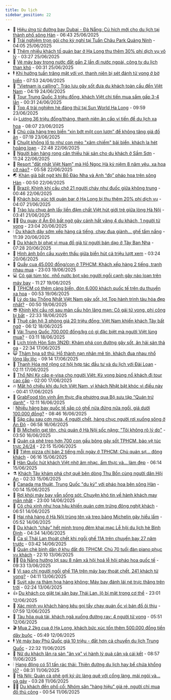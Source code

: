 ```yaml
---
title: Du lịch
sidebar_position: 22
---
```


<!-- dantri-du-lich:START -->
- 🥰 [Hiệu ứng từ đường bay Dubai - Đà Nẵng: Cú hích mới cho du lịch tại thành phố sông Hàn](https://dantri.com.vn/du-lich/hieu-ung-tu-duong-bay-dubai-da-nang-cu-hich-moi-cho-du-lich-tai-thanh-pho-song-han-20250625122325481.htm) - 06:43 25/06/2025
- 🥰 [Trải nghiệm trọn gói cho kỳ nghỉ tại Tuần Châu Park Quảng Ninh](https://dantri.com.vn/du-lich/trai-nghiem-tron-goi-cho-ky-nghi-tai-tuan-chau-park-quang-ninh-20250625110532909.htm) - 04:05 25/06/2025
- 🐻 [Thêm nhiều khách tố quán bar ở Hạ Long thu thêm 30% phí dịch vụ vô lý](https://dantri.com.vn/du-lich/them-nhieu-khach-to-quan-bar-o-ha-long-thu-them-30-phi-dich-vu-vo-ly-20250625101049614.htm) - 03:27 25/06/2025
- 🤩 [Vé máy bay trong nước đắt gần 2 lần đi nước ngoài, công ty du lịch than khó](https://dantri.com.vn/du-lich/ve-may-bay-trong-nuoc-dat-gan-2-lan-di-nuoc-ngoai-cong-ty-du-lich-than-kho-20250620102737937.htm) - 00:31 25/06/2025
- 🕴 [Khi hưởng tuần trăng mật với vợ, thanh niên bị sét đánh tử vong ở bờ biển](https://dantri.com.vn/du-lich/khi-huong-tuan-trang-mat-voi-vo-thanh-nien-bi-set-danh-tu-vong-o-bo-bien-20250624144827580.htm) - 07:53 24/06/2025
- 🤩 [&quot;Vietnam is calling&quot;: Trào lưu gây sốt đưa du khách toàn cầu đến Việt Nam](https://dantri.com.vn/du-lich/vietnam-is-calling-trao-luu-gay-sot-dua-du-khach-toan-cau-den-viet-nam-20250623210320704.htm) - 04:19 24/06/2025
- 🤠 [Tour Trung Quốc 3 triệu đồng, khách Việt chi tiền mua sắm gấp 3-4 lần](https://dantri.com.vn/du-lich/tour-trung-quoc-3-trieu-dong-khach-viet-chi-tien-mua-sam-gap-3-4-lan-20250623214249944.htm) - 00:31 24/06/2025
- 💪 [Top 4 trải nghiệm hè đáng thử tại Sun World Ha Long](https://dantri.com.vn/du-lich/top-4-trai-nghiem-he-dang-thu-tai-sun-world-ha-long-20250623160828991.htm) - 09:59 23/06/2025
- 👍 [Lương 36 triệu đồng/tháng, thanh niên ăn cắp ví tiền để du lịch xa hoa](https://dantri.com.vn/du-lich/luong-36-trieu-dongthang-thanh-nien-an-cap-vi-tien-de-du-lich-xa-hoa-20250623145225140.htm) - 08:07 23/06/2025
- 🚦 [Chủ cửa hàng treo biển “xin bớt một con lươn” để không tăng giá đồ ăn](https://dantri.com.vn/du-lich/chu-cua-hang-treo-bien-xin-bot-mot-con-luon-de-khong-tang-gia-do-an-20250623140453023.htm) - 07:19 23/06/2025
- 💪 [Chuột khổng lồ to như con mèo &quot;xâm chiếm&quot; bãi biển, khách la hét hoảng loạn](https://dantri.com.vn/du-lich/chuot-khong-lo-to-nhu-con-meo-xam-chiem-bai-bien-khach-la-het-hoang-loan-20250622142208566.htm) - 22:48 22/06/2025
- 💃 [Người bán hàng rong cân thiếu hải sản cho du khách ở Sầm Sơn](https://dantri.com.vn/du-lich/nguoi-ban-hang-rong-can-thieu-hai-san-cho-du-khach-o-sam-son-20250622173042813.htm) - 11:24 22/06/2025
- 👺 [Resort &quot;đắt nhất Việt Nam&quot; mà Hồ Ngọc Hà kỷ niệm 8 năm yêu, xa hoa cỡ nào?](https://dantri.com.vn/du-lich/resort-dat-nhat-viet-nam-ma-ho-ngoc-ha-ky-niem-8-nam-yeu-xa-hoa-co-nao-20250621154839771.htm) - 05:58 22/06/2025
- 🌏 [Khán giả bất ngờ khi Bồ Đào Nha và Anh “đọ” pháo hoa trên sông Hàn](https://dantri.com.vn/du-lich/khan-gia-bat-ngo-khi-bo-dao-nha-va-anh-do-phao-hoa-tren-song-han-20250621232731616.htm) - 00:50 22/06/2025
- 🎡 [Brazil: Khinh khí cầu chở 21 người cháy như đuốc giữa không trung](https://dantri.com.vn/du-lich/brazil-khinh-khi-cau-cho-21-nguoi-chay-nhu-duoc-giua-khong-trung-20250621234408585.htm) - 00:46 22/06/2025
- 🧰 [Khách bức xúc tới quán bar ở Hạ Long bị thu thêm 20% phí dịch vụ](https://dantri.com.vn/du-lich/khach-buc-xuc-toi-quan-bar-o-ha-long-bi-thu-them-20-phi-dich-vu-20250621105525118.htm) - 04:07 21/06/2025
- 💂 [Trào lưu chụp ảnh lấy liền đậm chất Việt hút giới trẻ giữa lòng Hà Nội](https://dantri.com.vn/du-lich/trao-luu-chup-anh-lay-lien-dam-chat-viet-hut-gioi-tre-giua-long-ha-noi-20250613231906403.htm) - 03:41 21/06/2025
- 🧑‍🏫 [Đu quay ở Ấn Độ bất ngờ gãy cánh hất văng 4 du khách, 1 người tử vong](https://dantri.com.vn/du-lich/du-quay-o-an-do-bat-ngo-gay-canh-hat-vang-4-du-khach-1-nguoi-tu-vong-20250621004517228.htm) - 23:04 20/06/2025
- 🕯 [Du khách dậy sớm xếp hàng cả tiếng, chạy đua giành... ghế tắm nắng](https://dantri.com.vn/du-lich/du-khach-day-som-xep-hang-ca-tieng-chay-dua-gianh-ghe-tam-nang-20250620134449113.htm) - 11:39 20/06/2025
- 👀 [Du khách bị phạt vì mua đồ giả từ người bán dạo ở Tây Ban Nha](https://dantri.com.vn/du-lich/du-khach-bi-phat-vi-mua-do-gia-tu-nguoi-ban-dao-o-tay-ban-nha-20250620104259636.htm) - 07:28 20/06/2025
- 🎉 [Hình ảnh bồn cầu xuyên thấu giữa biển hút cả triệu lượt xem](https://dantri.com.vn/du-lich/hinh-anh-bon-cau-xuyen-thau-giua-bien-hut-ca-trieu-luot-xem-20250620001147973.htm) - 03:24 20/06/2025
- 🌊 [Quầy cua 45.000 đồng/con ở TPHCM: Khách xếp hàng 2 tiếng, tranh nhau mua](https://dantri.com.vn/du-lich/quay-cua-45000-dongcon-o-tphcm-khach-xep-hang-2-tieng-tranh-nhau-mua-20250620012038296.htm) - 23:03 19/06/2025
- 💻 [Cô gái túm tóc, nhổ nước bọt vào người ngồi cạnh gây náo loạn trên máy bay](https://dantri.com.vn/du-lich/co-gai-tum-toc-nho-nuoc-bot-vao-nguoi-ngoi-canh-gay-nao-loan-tren-may-bay-20250619171301617.htm) - 11:27 19/06/2025
- 💪 [TPHCM có thêm cảng biển, đón 6.000 khách quốc tế trên du thuyền xa hoa](https://dantri.com.vn/du-lich/tphcm-co-them-cang-bien-don-6000-khach-quoc-te-tren-du-thuyen-xa-hoa-20250614115204089.htm) - 00:53 19/06/2025
- 👺 [Lý do tàu Thống Nhất Việt Nam gây sốt, lọt Top hành trình tàu hỏa đẹp nhất?](https://dantri.com.vn/du-lich/ly-do-tau-thong-nhat-viet-nam-gay-sot-lot-top-hanh-trinh-tau-hoa-dep-nhat-20250618234548434.htm) - 00:50 19/06/2025
- 😎 [Khinh khí cầu rơi sau màn cầu hôn lãng mạn: Cô gái tử vong, phi công bị bắt](https://dantri.com.vn/du-lich/khinh-khi-cau-roi-sau-man-cau-hon-lang-man-co-gai-tu-vong-phi-cong-bi-bat-20250619021630010.htm) - 22:33 18/06/2025
- 🌋 [Thuê căn hộ 3 phòng giá 20 triệu đồng: Việt Nam khiến khách Tây bất ngờ](https://dantri.com.vn/du-lich/thue-can-ho-3-phong-gia-20-trieu-dong-viet-nam-khien-khach-tay-bat-ngo-20250618105615552.htm) - 06:12 18/06/2025
- 🌝 [Vải Trung Quốc 700.000 đồng/kg có gì đặc biệt mà người Việt lùng mua?](https://dantri.com.vn/du-lich/vai-trung-quoc-700000-dongkg-co-gi-dac-biet-ma-nguoi-viet-lung-mua-20250616123518886.htm) - 03:11 18/06/2025
- 🧠 [Lịch trình Hòn Sơn 3N2Đ: Khám phá con đường gây sốt, ăn hải sản thả ga](https://dantri.com.vn/du-lich/lich-trinh-hon-son-3n2d-kham-pha-con-duong-gay-sot-an-hai-san-tha-ga-20250616002100261.htm) - 22:34 17/06/2025
- 😺 [Thảm họa sở thú: Hổ thành nạn nhân mê tín, khách đua nhau nhổ lông lấy lộc](https://dantri.com.vn/du-lich/tham-hoa-so-thu-ho-thanh-nan-nhan-me-tin-khach-dua-nhau-nho-long-lay-loc-20250617160914372.htm) - 09:14 17/06/2025
- 💂 [Thanh Hóa mở rộng cơ hội hợp tác đầu tư và du lịch với Đài Loan](https://dantri.com.vn/du-lich/thanh-hoa-mo-rong-co-hoi-hop-tac-dau-tu-va-du-lich-voi-dai-loan-20250616200205874.htm) - 02:11 17/06/2025
- 🌮 [Thổ Nhĩ Kỳ cấp e-visa cho người Việt: Kỳ vọng bùng nổ khách đi tour cao cấp](https://dantri.com.vn/du-lich/tho-nhi-ky-cap-e-visa-cho-nguoi-viet-ky-vong-bung-no-khach-di-tour-cao-cap-20250612084744787.htm) - 02:00 17/06/2025
- 🔥 [Mất hộ chiếu khi du lịch Việt Nam, vị khách Nhật bật khóc vì điều này](https://dantri.com.vn/du-lich/mat-ho-chieu-khi-du-lich-viet-nam-vi-khach-nhat-bat-khoc-vi-dieu-nay-20250616223508151.htm) - 00:41 17/06/2025
- 🦏 [GrabFood tôn vinh ẩm thực địa phương qua Bộ sưu tập “Quán trứ danh”](https://dantri.com.vn/du-lich/grabfood-ton-vinh-am-thuc-dia-phuong-qua-bo-suu-tap-quan-tru-danh-20250616190351376.htm) - 12:11 16/06/2025
- 🕯 [Nhiều hãng bay quốc tế sắp có ghế nửa đứng nửa ngồi, giá dưới 100.000 đồng?](https://dantri.com.vn/du-lich/nhieu-hang-bay-quoc-te-sap-co-ghe-nua-dung-nua-ngoi-gia-duoi-100000-dong-20250616132350330.htm) - 08:46 16/06/2025
- 🐻 [Sập cầu sau cơn mưa, 4 người chết, hàng chục người rơi xuống sông ở Ấn Độ](https://dantri.com.vn/du-lich/sap-cau-sau-con-mua-4-nguoi-chet-hang-chuc-nguoi-roi-xuong-song-o-an-do-20250616131955251.htm) - 06:58 16/06/2025
- 🥸 [Bị Michelin gạt tên, chủ quán ở Hà Nội sốc nặng: &quot;Tôi không rõ lý do&quot;](https://dantri.com.vn/du-lich/bi-michelin-gat-ten-chu-quan-o-ha-noi-soc-nang-toi-khong-ro-ly-do-20250613225111700.htm) - 03:50 16/06/2025
- 💂 [Quán cà phê treo hơn 700 con gấu bông gây sốt TPHCM, bảo vệ túc trực 24/24](https://dantri.com.vn/du-lich/quan-ca-phe-treo-hon-700-con-gau-bong-gay-sot-tphcm-bao-ve-tuc-truc-2424-20250615004622566.htm) - 22:15 15/06/2025
- 🧑‍💻 [Tiệm pizza chỉ bán 2 tiếng mỗi ngày ở TPHCM: Chủ quán sợ... đông khách](https://dantri.com.vn/du-lich/tiem-pizza-chi-ban-2-tieng-moi-ngay-o-tphcm-chu-quan-so-dong-khach-20250614094547108.htm) - 06:16 15/06/2025
- 💪 [Hàn Quốc hút khách Việt nhờ âm nhạc, ẩm thực và... làm đẹp](https://dantri.com.vn/du-lich/han-quoc-hut-khach-viet-nho-am-nhac-am-thuc-va-lam-dep-20250614183103205.htm) - 06:14 15/06/2025
- ⚗️ [Khách Tây khám phá chợ quê bên dòng Thu Bồn cùng người dân Hội An](https://dantri.com.vn/du-lich/khach-tay-kham-pha-cho-que-ben-dong-thu-bon-cung-nguoi-dan-hoi-an-20250615061940879.htm) - 02:33 15/06/2025
- 🌁 [Canada ma thuật, Trung Quốc &quot;du ký&quot; với pháo hoa bên sông Hàn](https://dantri.com.vn/du-lich/canada-ma-thuat-trung-quoc-du-ky-voi-phao-hoa-ben-song-han-20250614231807756.htm) - 00:14 15/06/2025
- 🧰 [Rơi khỏi máy bay vẫn sống sót: Chuyện khó tin về hành khách may mắn nhất](https://dantri.com.vn/du-lich/roi-khoi-may-bay-van-song-sot-chuyen-kho-tin-ve-hanh-khach-may-man-nhat-20250614162350197.htm) - 23:00 14/06/2025
- 🧰 [Cô chủ xinh như hoa hậu khiến quán cơm trứng đông nghịt khách](https://dantri.com.vn/du-lich/co-chu-xinh-nhu-hoa-hau-khien-quan-com-trung-dong-nghit-khach-20250614125614221.htm) - 06:51 14/06/2025
- 🎉 [Hai nhà hàng ở Hà Nội trùng tên và treo bảng Michelin gây hiểu lầm](https://dantri.com.vn/du-lich/hai-nha-hang-o-ha-noi-trung-ten-va-treo-bang-michelin-gay-hieu-lam-20250614124458626.htm) - 05:52 14/06/2025
- 🤩 [Du khách “cháy” hết mình trong đêm khai mạc Lễ hội du lịch hè Bình Định](https://dantri.com.vn/du-lich/du-khach-chay-het-minh-trong-dem-khai-mac-le-hoi-du-lich-he-binh-dinh-20250613232231918.htm) - 04:34 14/06/2025
- 👺 [Ca sĩ Thái Lan thoát chết khi ngồi ghế 11A trên chuyến bay 27 năm trước](https://dantri.com.vn/du-lich/ca-si-thai-lan-thoat-chet-khi-ngoi-ghe-11a-tren-chuyen-bay-27-nam-truoc-20250614102137199.htm) - 03:42 14/06/2025
- 🧠 [Quán chè bình dân ở khu đắt đỏ TPHCM: Chủ 70 tuổi đàn piano phục vụ khách](https://dantri.com.vn/du-lich/quan-che-binh-dan-o-khu-dat-do-tphcm-chu-70-tuoi-dan-piano-phuc-vu-khach-20250612200126527.htm) - 22:10 13/06/2025
- 👨‍🏫 [Đà Nẵng hưởng lợi sau 8 năm xã hội hoá lễ hội pháo hoa quốc tế](https://dantri.com.vn/du-lich/da-nang-huong-loi-sau-8-nam-xa-hoi-hoa-le-hoi-phao-hoa-quoc-te-20250613161954319.htm) - 09:33 13/06/2025
- 🦅 [Vì sao chỉ người ngồi ghế 11A trên máy bay thoát chết, 241 khách tử vong?](https://dantri.com.vn/du-lich/vi-sao-chi-nguoi-ngoi-ghe-11a-tren-may-bay-thoat-chet-241-khach-tu-vong-20250613110001666.htm) - 04:11 13/06/2025
- 🌊 [Suýt xảy ra thảm họa hàng không: Máy bay đánh lái né trực thăng trên trời](https://dantri.com.vn/du-lich/suyt-xay-ra-tham-hoa-hang-khong-may-bay-danh-lai-ne-truc-thang-tren-troi-20250612230507040.htm) - 02:24 13/06/2025
- 👍 [Du khách co giật tại sân bay Thái Lan, lộ bí mật trong cơ thể](https://dantri.com.vn/du-lich/du-khach-co-giat-tai-san-bay-thai-lan-lo-bi-mat-trong-co-the-20250612175008146.htm) - 23:01 12/06/2025
- 🫶 [Xác minh vụ khách hàng kêu gọi tẩy chay quán ốc vì bán đồ ôi thiu](https://dantri.com.vn/du-lich/xac-minh-vu-khach-hang-keu-goi-tay-chay-quan-oc-vi-ban-do-oi-thiu-20250612140053358.htm) - 07:59 12/06/2025
- 💯 [Tàu hỏa quá tải, khách ngã xuống đường ray: 4 người tử vong](https://dantri.com.vn/du-lich/tau-hoa-qua-tai-khach-nga-xuong-duong-ray-4-nguoi-tu-vong-20250611161244430.htm) - 05:51 12/06/2025
- 🎬 [Mua 2,2kg cua ở Hạ Long, khách bức xúc tốn thêm 500.000 đồng tiền dây buộc](https://dantri.com.vn/du-lich/mua-22kg-cua-o-ha-long-khach-buc-xuc-ton-them-500000-dong-tien-day-buoc-20250612110433570.htm) - 05:49 12/06/2025
- 🕴 [Vé máy bay Phú Quốc giá 10 triệu - đắt hơn cả chuyến du lịch Trung Quốc](https://dantri.com.vn/du-lich/ve-may-bay-phu-quoc-gia-10-trieu-dat-hon-ca-chuyen-du-lich-trung-quoc-20250610182708350.htm) - 22:32 11/06/2025
- 🦅 [Nữ du khách lăn ra sàn &quot;ăn vạ&quot; vì hành lý quá cân và cái kết](https://dantri.com.vn/du-lich/nu-du-khach-lan-ra-san-an-va-vi-hanh-ly-qua-can-va-cai-ket-20250611153605931.htm) - 08:57 11/06/2025
- 🕯 [Hang động có 51 tấn rác thải: Thiên đường du lịch hay bể chứa khổng lồ?](https://dantri.com.vn/du-lich/hang-dong-co-51-tan-rac-thai-thien-duong-du-lich-hay-be-chua-khong-lo-20250611150308794.htm) - 08:31 11/06/2025
- 🥸 [Hà Nội: Quán cà phê gợi ký ức làng quê với cổng làng, mái ngói và… gà gáy](https://dantri.com.vn/du-lich/ha-noi-quan-ca-phe-goi-ky-uc-lang-que-voi-cong-lang-mai-ngoi-va-ga-gay-20250605121751997.htm) - 03:28 11/06/2025
- 👨‍🏫 [Du khách đến phố cổ: Nhóm săn &quot;hàng hiệu&quot; giá rẻ, người chỉ mua đồ thủ công](https://dantri.com.vn/du-lich/du-khach-den-pho-co-nhom-san-hang-hieu-gia-re-nguoi-chi-mua-do-thu-cong-20250611074909583.htm) - 00:54 11/06/2025<!-- dantri-du-lich:END -->
